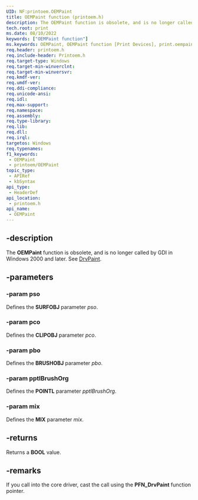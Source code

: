 ```yaml
---
UID: NF:printoem.OEMPaint
title: OEMPaint function (printoem.h)
description: The OEMPaint function is obsolete, and is no longer called by GDI in Windows 2000 and later. See DrvPaint.
tech.root: print
ms.date: 08/10/2022
keywords: ["OEMPaint function"]
ms.keywords: OEMPaint, OEMPaint function [Print Devices], print.oempaint, print_unidrv-pscript_rendering_c9624a47-02fd-4eba-80d9-4035713ac594.xml, printoem/OEMPaint
req.header: printoem.h
req.include-header: Printoem.h
req.target-type: Windows
req.target-min-winverclnt: 
req.target-min-winversvr: 
req.kmdf-ver: 
req.umdf-ver: 
req.ddi-compliance: 
req.unicode-ansi: 
req.idl: 
req.max-support: 
req.namespace: 
req.assembly: 
req.type-library: 
req.lib: 
req.dll: 
req.irql: 
targetos: Windows
req.typenames: 
f1_keywords:
 - OEMPaint
 - printoem/OEMPaint
topic_type:
 - APIRef
 - kbSyntax
api_type:
 - HeaderDef
api_location:
 - printoem.h
api_name:
 - OEMPaint
---
```


## -description

The **OEMPaint** function is obsolete, and is no longer called by GDI in Windows 2000 and later. See [DrvPaint](/windows/win32/api/winddi/nf-winddi-drvpaint).

## -parameters

### -param pso

Defines the **SURFOBJ** parameter *pso*.

### -param pco

Defines the **CLIPOBJ** parameter *pco*.

### -param pbo

Defines the **BRUSHOBJ** parameter *pbo*.

### -param pptlBrushOrg

Defines the **POINTL** parameter *pptlBrushOrg*.

### -param mix

Defines the **MIX** parameter *mix*.

## -returns

Returns a **BOOL** value.

## -remarks

If you call into the core driver, cast the call using the **PFN_DrvPaint** function pointer.
